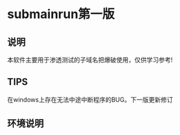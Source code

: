# submainrun第一版
## 说明
  本软件主要用于渗透测试的子域名把爆破使用，仅供学习参考!

## TIPS
在windows上存在无法中途中断程序的BUG。下一版更新修订

## 环境说明
